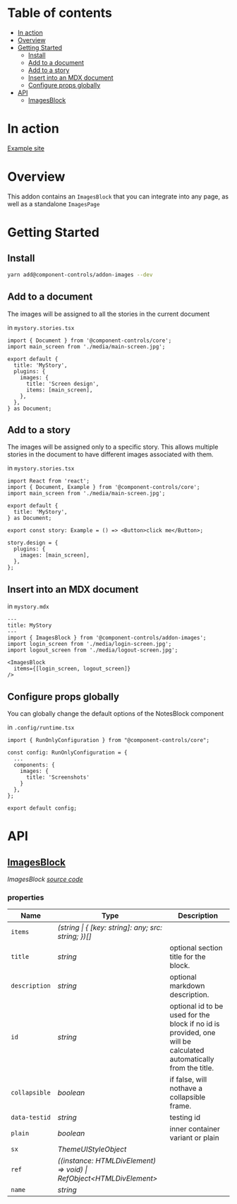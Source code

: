 # Table of contents

-   [In action](#in-action)
-   [Overview](#overview)
-   [Getting Started](#getting-started)
    -   [Install](#install)
    -   [Add to a document](#add-to-a-document)
    -   [Add to a story](#add-to-a-story)
    -   [Insert into an MDX document](#insert-into-an-mdx-document)
    -   [Configure props globally](#configure-props-globally)
-   [API](#api)
    -   [<ins>ImagesBlock</ins>](#insimagesblockins)

# In action

[Example site](https://component-controls.com/api/esm-starter--overview/design)

# Overview

This addon contains an `ImagesBlock` that you can integrate into any page, as well as a standalone `ImagesPage`

# Getting Started

## Install

```sh
yarn add@component-controls/addon-images --dev
```

## Add to a document

The images will be assigned to all the stories in the current document

in `mystory.stories.tsx`

    import { Document } from '@component-controls/core';
    import main_screen from './media/main-screen.jpg';

    export default {
      title: 'MyStory',
      plugins: {
        images: {
          title: 'Screen design',
          items: [main_screen],
        },
      },
    } as Document;

## Add to a story

The images will be assigned only to a specific story. This allows multiple stories in the document to have different images associated with them.

in `mystory.stories.tsx`

    import React from 'react';
    import { Document, Example } from '@component-controls/core';
    import main_screen from './media/main-screen.jpg';

    export default {
      title: 'MyStory',
    } as Document;

    export const story: Example = () => <Button>click me</Button>;

    story.design = {
      plugins: {
        images: [main_screen],
      },
    };

## Insert into an MDX document

in `mystory.mdx`

    ---
    title: MyStory
    ---
    import { ImagesBlock } from '@component-controls/addon-images';
    import login_screen from './media/login-screen.jpg';
    import logout_screen from './media/logout-screen.jpg';

    <ImagesBlock
      items={[login_screen, logout_screen]}
    />

## Configure props globally

You can globally change the default options of the NotesBlock component

in `.config/runtime.tsx`

    import { RunOnlyConfiguration } from "@component-controls/core";

    const config: RunOnlyConfiguration = {
      ...
      components: {
        images: {
          title: 'Screenshots'
        }
      },
    };

    export default config;

# API

<react-docgen-typescript path="./src" exclude=".stories.tsx$,index.ts"/>

<!-- START-REACT-DOCGEN-TYPESCRIPT -->

## <ins>ImagesBlock</ins>

_ImagesBlock [source code](https://github.com/ccontrols/component-controls/tree/master/plugins/addon-images/src/ImagesBlock/ImagesBlock.tsx)_

### properties

| Name          | Type                                                                   | Description                                                                                                     |
| ------------- | ---------------------------------------------------------------------- | --------------------------------------------------------------------------------------------------------------- |
| `items`       | _(string \| { \[key: string]: any; src: string; })\[]_                 |                                                                                                                 |
| `title`       | _string_                                                               | optional section title for the block.                                                                           |
| `description` | _string_                                                               | optional markdown description.                                                                                  |
| `id`          | _string_                                                               | optional id to be used for the block if no id is provided, one will be calculated automatically from the title. |
| `collapsible` | _boolean_                                                              | if false, will nothave a collapsible frame.                                                                     |
| `data-testid` | _string_                                                               | testing id                                                                                                      |
| `plain`       | _boolean_                                                              | inner container variant or plain                                                                                |
| `sx`          | _ThemeUIStyleObject_                                                   |                                                                                                                 |
| `ref`         | _((instance: HTMLDivElement) => void) \| RefObject&lt;HTMLDivElement>_ |                                                                                                                 |
| `name`        | _string_                                                               |                                                                                                                 |

<!-- END-REACT-DOCGEN-TYPESCRIPT -->
